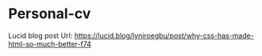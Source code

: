 # Personal-cv
Lucid blog post Url: https://lucid.blog/lyniroegbu/post/why-css-has-made-html-so-much-better-f74
